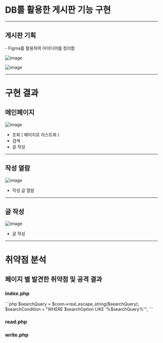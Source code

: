 <h1>DB를 활용한 게시판 기능 구현</h1>
<hr>
<h2>게시판 기획</h2>
- Figma를 활용하여 아이디어를 정리함

![image](https://github.com/OrangeSQZ/DB_notice_board/assets/35069197/53c5c4eb-90bb-4902-af1d-834fa380774e)

![image](https://github.com/OrangeSQZ/DB_notice_board/assets/35069197/40a2b4c5-18ff-4adc-935d-ce999c5bd136)

<hr>
<h1>구현 결과</h1>
<h2>메인페이지</h2>

![image](https://github.com/OrangeSQZ/DB_notice_board/assets/35069197/ff88bd4b-ed6f-4789-943a-c473972a0062)
- 조회 ( 페이지로 리스트화 )
- 검색
- 글 작성

<hr>
<h2>작성 열람</h2>

![image](https://github.com/OrangeSQZ/DB_notice_board/assets/35069197/ca314792-36fb-4c0f-8a1f-88aea44d4c91)
- 작성 글 열람

<hr>
<h2>글 작성</h2>

![image](https://github.com/OrangeSQZ/DB_notice_board/assets/35069197/83ae2baa-45fd-4a25-b678-0c9810edc5de)
- 글 작성

<hr>
<h1>취약점 분석</h1>
<h2>페이지 별 발견한 취약점 및 공격 결과</h2>
<h3>index.php</h3>
```php
$searchQuery = $conn->real_escape_string($searchQuery);
$searchCondition = "WHERE $searchOption LIKE '%$searchQuery%'";
```
<h3>read.php</h3>

<h3>write.php</h3>
